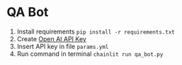 # QA Bot
1. Install requirements `pip install -r requirements.txt`
2. Create [Open AI API Key](https://platform.openai.com)
3. Insert API key in file `params.yml`
4. Run command in terminal `chainlit run qa_bot.py`